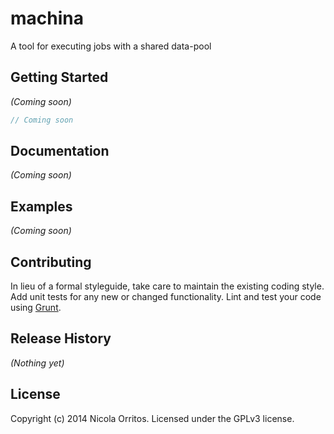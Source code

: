 # machina

A tool for executing jobs with a shared data-pool

## Getting Started
_(Coming soon)_

```javascript
// Coming soon
```

## Documentation
_(Coming soon)_

## Examples
_(Coming soon)_

## Contributing
In lieu of a formal styleguide, take care to maintain the existing coding style. Add unit tests for any new or changed functionality. Lint and test your code using [Grunt](http://gruntjs.com/).

## Release History
_(Nothing yet)_

## License
Copyright (c) 2014 Nicola Orritos. Licensed under the GPLv3 license.
